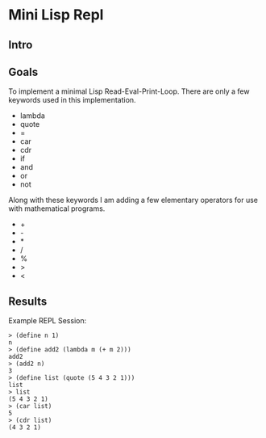 # Mini Lisp Repl

## Intro

## Goals

To implement a minimal Lisp Read-Eval-Print-Loop. There are only a few
keywords used in this implementation.

* lambda
* quote
* =
* car
* cdr
* if
* and
* or
* not

Along with these keywords I am adding a few elementary operators for use with
mathematical programs.

* \+
* \-
* \*
* \/
* %
* \>
* <

## Results

Example REPL Session:

```
> (define n 1)
n
> (define add2 (lambda m (+ m 2)))
add2
> (add2 n)
3
> (define list (quote (5 4 3 2 1)))
list
> list
(5 4 3 2 1)
> (car list)
5
> (cdr list)
(4 3 2 1)
```
